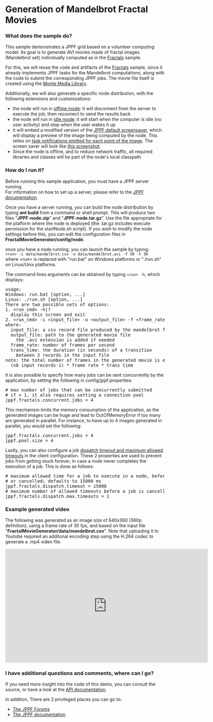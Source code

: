 # Generation of Mandelbrot Fractal Movies

<h3>What does the sample do?</h3>
This sample demonstrates a JPPF grid based on a volunteer computing model.
Its goal is to generate AVI movies made of fractal images (Mandelbrot set) individually computed as in the <a href="../Fractals/Readme.html">Fractals</a> sample.
<p>For this, we will reuse the code and artifacts of the <a href="../Fractals/Readme.html">Fractals</a> sample, since it already implements JPPF tasks for the Mandelbrot computations, along with the code to submit the corresponding JPPF jobs.
The movie file itself is created using the <a href="http://www.randelshofer.ch/monte/">Monte Media Library</a>.
<p>Additionally, we will also generate a specific node distribution, with the following extensions and customizations:
<ul class="samplesList">
  <li>the node will run in <a href="https://www.jppf.org/doc/6.0/index.php?title=Deployment_and_run_modes#Offline_nodes">offline mode</a>: it will disconnect from the server to execute the job, then reconnect to send the results back</li>
  <li>the node will run in <a href="https://www.jppf.org/doc/6.0/index.php?title=Deployment_and_run_modes#JPPF_Node_in_.E2.80.9CIdle_Host.E2.80.9D_mode">idle mode</a>:
  it will start when the computer is idle (no user activity) and stop when the user wakes it up</li>
  <li>it will embed a modified version of the <a href="https://www.jppf.org/doc/6.0/index.php?title=JPPF_node_screensaver#JPPF_built-in_screensaver">JPPF default screensaver</a>, which will display a preview of the image being computed by the node.
  This relies on <a href="https://www.jppf.org/doc/6.0/index.php?title=Task_objects#Sending_notifications_from_a_task">task notifications emitted for each point of the image</a>.
  The screen saver will look like <a href="../shared/images/MandelbrotNode.gif" target="_blank">this screenshot</a>.</li>
  <li>Since the node is offline, and to reduce network traffic, all required libraries and classes will be part of the node's local classpath</li>
</ul>

<h3>How do I run it?</h3>
Before running this sample application, you must have a JPPF server running.<br>
For information on how to set up a server, please refer to the <a href="https://www.jppf.org/doc/6.0/index.php?title=Introduction">JPPF documentation</a>.
<p>Once you have a server running, you can build the node distribution by typing <b>ant build</b> from a command or shell prompt.
This will produce two files "<b>JPPF-node.zip</b>" and "<b>JPPF-node.tar.gz</b>". Use the file appropriate for the platform where the node is deployed (the .tar.gz includes execute permission for the startNode.sh script).
If you wish to modify the node settings before this, you can edit the configuration files in <b>FractalMovieGenerator/config/node</b>.<br>

<p>once you have a node running, you can launch the sample by typing:<br/>
<code>&lt;run&gt; -i data/mandelbrot.csv -o data/mandelbrot.avi -f 30 -t 30</code><br/>
where &lt;run&gt; is replaced with "run.bat" on Windows platforms or "./run.sh" on Linux/Unix platforms.
<p>The command lines arguments can be obtained by typing <code>&lt;run&gt; -h</code>, which displays:
<pre Class="samples">usage:
Windows: run.bat [option, ...]
Linux: ./run.sh [option, ...]
There are two possible sets of options:
1. &lt;run_cmd&gt; -h|?
  display this screen and exit
2. &lt;run_cmd&gt; -i &lt;input_file&gt; -o &lt;output_file&gt; -f &lt;frame_rate&gt; -t &lt;trans_time&gt;
where:
  input_file: a csv record file produced by the mandelbrot fractal sample
  output_file: path to the generated movie file
    the .avi extension is added if needed
  frame_rate: number of frames per second
  trans_time: the duration (in seconds) of a transition
    between 2 records in the input file
note: the total number of frames in the generated movie is equal to
  (nb_input_records-1) * frame_rate * trans_time
</pre>

<p>It is also possible to specify how many jobs can be sent concurrently by the application, by setting the following in config/jppf.properties:
<pre class="prettyprint lang-conf">
# max number of jobs that can be concurrently submitted
# if &gt; 1, it also requires setting a connection pool
jppf.fractals.concurrent.jobs = 4
</pre>

<p>This mechanism limits the memory consumption of the application, as the generated images can be huge and lead to OutOfMemoryError if too many are generated in parallel.
For instance, to have up to 4 images generated in parallel, you would set the following:
<pre class="prettyprint lang-conf">
jppf.fractals.concurrent.jobs = 4
jppf.pool.size = 4
</pre>

<p>Lastly, you can also configure a job <a href="https://www.jppf.org/doc/6.0/index.php?title=Job_Service_Level_Agreement#Expiration_of_job_dispatches">dispatch timeout and maximum allowed timeouts</a> in the client configuration.
These 2 properties are used to prevent jobs from getting stuck forever, in case a node never completes the execution of a job. This is done as follows:
<pre class="prettyprint lang-conf">
# maximum allowed time for a job to execute in a node, before it is resubmitted
# or cancelled; defaults to 15000 ms
jppf.fractals.dispatch.timeout = 15000
# maximum number of allowed timeouts before a job is cancelled; defaults to 1
jppf.fractals.dispatch.max.timeouts = 1
</pre>

<h3>Example generated video</h3>
The following was generated as an image size of 640x360 (360p definition), using a frame rate of 30 fps, and based on the input file "<b>FractalMovieGenerator/data/mandelbrot.csv</b>".
Note that uploading it to Youtube required an additonal encoding step using the H.264 codec to generate a .mp4 video file.
<p><iframe width="640" height="360" src="http://www.youtube.com/embed/JDVBQHkEsMM?feature=player_detailpage" frameborder="0" allowfullscreen></iframe>

<h3>I have additional questions and comments, where can I go?</h3>
<p>If you need more insight into the code of this demo, you can consult the source, or have a look at the <a href="javadoc/index.html">API documentation</a>.
<p>In addition, There are 2 privileged places you can go to:
<ul class="samplesList">
  <li><a href="https://www.jppf.org/forums"/>The JPPF Forums</a></li>
  <li><a href="https://www.jppf.org/doc/6.0/">The JPPF documentation</a></li>
</ul>

